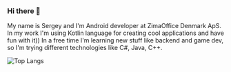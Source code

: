 ### Hi there 👋

<!--
**GrishinSergey/GrishinSergey** is a ✨ _special_ ✨ repository because its `README.md` (this file) appears on your GitHub profile.
-->

My name is Sergey and I'm Android developer at ZimaOffice Denmark ApS. In my work I'm using Kotlin language for creating cool applications and have fun with it))
In a free time I'm learning new stuff like backend and game dev, so I'm trying different technologies like C#, Java, C++.


![Top Langs](https://github-readme-stats.vercel.app/api/top-langs/?username=GrishinSergey&theme=radical&layout=compact)
